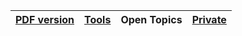 | [PDF version]() | [Tools](./assets//data-files/tools/)  | Open Topics | [Private](https://github.com/makhsry/Desktop) |
| - | - | - | - |
